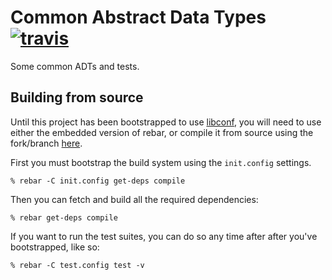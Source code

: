 # Common Abstract Data Types [![travis](https://secure.travis-ci.org/nebularis/common_adt.png)](http://travis-ci.org/nebularis/common_adt)

Some common ADTs and tests.

## Building from source

Until this project has been bootstrapped to use
[libconf](https://github.com/hyperthunk/libconf), you will need to use either
the embedded version of rebar, or compile it from source using the fork/branch
[here](https://github.com/hyperthunk/rebar/tree/econf).

First you must bootstrap the build system using the `init.config` settings.

    % rebar -C init.config get-deps compile

Then you can fetch and build all the required dependencies:

    % rebar get-deps compile

If you want to run the test suites, you can do so any time after after you've
bootstrapped, like so:

    % rebar -C test.config test -v
